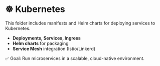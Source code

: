 # ☸️ Kubernetes

This folder includes manifests and Helm charts for deploying services to Kubernetes.  

- **Deployments, Services, Ingress**  
- **Helm charts** for packaging  
- **Service Mesh** integration (Istio/Linkerd)  

✅ Goal: Run microservices in a scalable, cloud-native environment.

